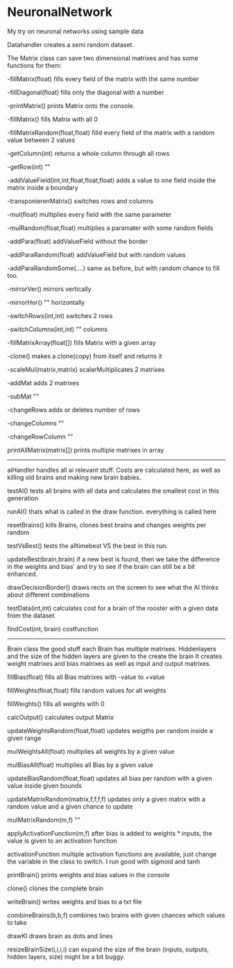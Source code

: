 # NeuronalNetwork
My try on neuronal networks using sample data

Datahandler creates a semi random dataset. 

The Matrix class can save two dimensional matrixes and has some functions for them:

-fillMatrix(float)              fills every field of the matrix with the same number

-fillDiagonal(float)            fills only the diagonal with a number

-printMatrix()                  prints Matrix onto the console.

-fillMatrix()                   fills Matrix with all 0

-fillMatrixRandom(float,float)  filld every field of the matrix with a random value between 2 values

-getColumn(int)                 returns a whole column through all rows

-getRow(int)                    ""

-addValueField(int,int,float,float,float)  adds a value to one field inside the matrix inside a boundary

-transponierenMatrix()          switches rows and columns

-mul(float)                     multiplies every field with the same parameter

-mulRandom(float,float)         multiplies a paramater with some random fields

-addPara(float)                 addValueField without the border

-addParaRandom(float)           addValueField but with random values

-addParaRandomSome(....)        same as before, but with random chance to fill too.

-mirrorVer()                    mirrors vertically

-mirrorHor()                    "" horizontally

-switchRows(int,int)            switches 2 rows

-switchColumns(int,int)         "" columns

-fillMatrixArray(float[])       fills Matrix with a given array

-clone()                        makes a clone(copy) from itself and returns it

-scaleMul(matrix,matrix)        scalarMultiplicates 2 matrixes

-addMat                         adds 2 matrixes

-subMat                         ""

-changeRows                     adds or deletes number of rows

-changeColumns                  ""


-changeRowColumn                ""

printAllMatrix(matrix[])        prints multiple matrixes in array

----------------------------------------------------------------------------------------------------------------------------------------------

aiHandler
handles all ai relevant stuff. 
Costs are calculated here, as well as killing old brains and making new brain babies.


testAI()                        tests all brains with all data and calculates the smallest cost in this generation

runAI()                         thats what is called in the draw function. everything is called here

resetBrains()                   kills Brains, clones best brains and changes weights per random

testVsBest()                    tests the alltimebest VS the best in this run. 

updateBest(brain,brain)         if a new best is found, then we take the difference in the weights and bias' and try to see if the brain can still be a bit enhanced.

drawDecisionBorder()            draws rects on the screen to see what the AI thinks about different combinations

testData(int,int)               calculates cost for a brain of the rooster with a given data from the dataset

findCost(int, brain)            costfunction




----------------------------------------------------------------------------------------------------------------------------------------------
Brain class the good stuff
each Brain has multiple matrixes.
Hiddenlayers and the size of the hidden layers are given to the create the brain
It creates weight matrixes and bias matrixes as well as input and output matrixes.


fillBias(float)                fills all Bias matrixes with -value to +value

fillWeights(float,float)       fills random values for all weights

fillWeights()                  fills all weights with 0

calcOutput()                   calculates output Matrix

updateWeightsRandom(float,float)  updates weigths per random inside a given range

mulWeightsAll(float)           multiplies all weights by a given value

mulBiasAll(float)              multiplies all Bias by a given value

updateBiasRandom(float,float)  updates all bias per random with a given value inside given bounds

updateMatrixRandom(matrix,f,f,f,f)  updates only a given matrix with a random value and a given chance to update

mulMatrixRandom(m,f)           ""

applyActivationFunction(m,f)  after bias is added to weights * inputs, the value is given to an activation function

activationFunction            multiple activation functions are available, just change the variable in the class to switch. I run good with sigmoid and tanh

printBrain()                  prints weights and bias values in the console

clone()                       clones the complete brain

writeBrain()                  writes weights and bias to a txt file

combineBrains(b,b,f)          combines two brains with given chances which values to take

drawKI                        draws brain as dots and lines

resizeBrainSize(i,i,i,i)      can expand the size of the brain (inputs, outputs, hidden layers, size) might be a bit buggy.
